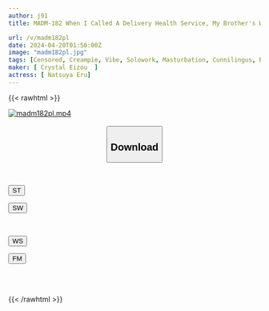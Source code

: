 ```yaml
---
author: j91
title: MADM-182 When I Called A Delivery Health Service, My Brother's Wife Turned Out To Be Too Much Of A Slut! ? Creampie Intercourse With A Fair-skinned, Slender, Big-breasted Sister-in-law Eru Natsuya

url: /v/madm182pl
date: 2024-04-20T01:50:00Z
image: "madm182pl.jpg"
tags: [Censored, Creampie, Vibe, Solowork, Masturbation, Cunnilingus, Big Tits, Married Woman]
maker: [ Crystal Eizou  ]
actress: [ Natsuya Eru]
---
```



{{< rawhtml >}}

<div class="video" data-videoid="6pp6P7xd9OH9m7O">
    <a href="javascript:;">
        <img src="/v/madm182pl/madm182pl.jpg" width="WIDTH" height="HEIGHT" alt="madm182pl.mp4" loading="lazy">
    </a>
</div>

<script type="text/javascript" src="https://j91.asia/asset/on-demand-st.js"></script>

<br>
  <link rel="stylesheet" href="https://j91.asia/asset/bs5.css">
  
  <center>
  <button class="btn btn-primary" type="button" data-bs-toggle="collapse" data-bs-target=".multi-collapse" aria-expanded="false" aria-controls="multiCollapseExample1 multiCollapseExample2"><h2>Download</h2></button></center>
</p>
<div class="row">
  <div class="col">
    <div class="collapse multi-collapse" id="multiCollapseExample1">
      <div class="card card-body">
	      	      <br>
<div class="buttons">  
<p><a href="https://streamtape.to/v/6pp6P7xd9OH9m7O" target="_blank"><button class="btn-hover color-3"><i class="fa fa-download"></i> ST</button></a></p>
<p><a href="https://asnwish.com/bjjhegre8dg3" target="_blank"><button class="btn-hover color-2"><i class="fa fa-download"></i> SW</button></a></p></div>
    </div>
  </div>
</div>
  <div class="col">
    <div class="collapse multi-collapse" id="multiCollapseExample2">
      <div class="card card-body">
	      <br>
<div class="buttons">
<p><a href="javascript:;"><button class="btn-hover color-9"><i class="fa fa-download"></i> WS</button></a></p>
<p><a href="javascript:;"><button class="btn-hover color-8"><i class="fa fa-download"></i> FM</button></a></p></div>
<br><br>
      </div>
    </div>
  </div>
</div>

{{< /rawhtml >}}
